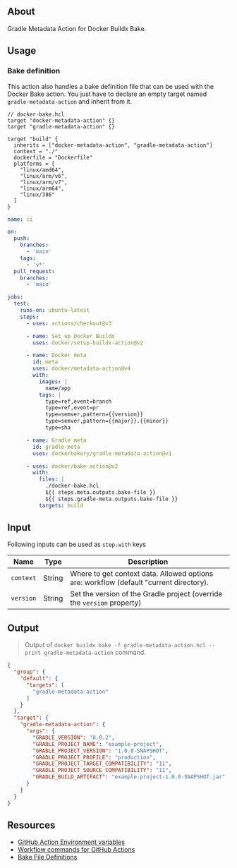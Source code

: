 ## About

Gradle Metadata Action for Docker Buildx Bake.

## Usage

### Bake definition

This action also handles a bake definition file that can be used with the Docker Bake action. You just have to declare an empty target named `gradle-metadata-action` and inherit from it.

```hcl
// docker-bake.hcl
target "docker-metadata-action" {}
target "gradle-metadata-action" {}

target "build" {
  inherits = ["docker-metadata-action", "gradle-metadata-action"]
  context = "./"
  dockerfile = "Dockerfile"
  platforms = [
    "linux/amd64",
    "linux/arm/v6",
    "linux/arm/v7",
    "linux/arm64",
    "linux/386"
  ]
}
```

```yml
name: ci

on:
  push:
    branches:
      - 'main'
    tags:
      - 'v*'
  pull_request:
    branches:
      - 'main'

jobs:
  test:
    runs-on: ubuntu-latest
    steps:
      - uses: actions/checkout@v3

      - name: Set up Docker Buildx
        uses: docker/setup-buildx-action@v2

      - name: Docker meta
        id: meta
        uses: docker/metadata-action@v4
        with:
          images: |
            name/app
          tags: |
            type=ref,event=branch
            type=ref,event=pr
            type=semver,pattern={{version}}
            type=semver,pattern={{major}}.{{minor}}
            type=sha

      - name: Gradle meta
        id: gradle-meta
        uses: dockerbakery/gradle-metadata-action@v1

      - uses: docker/bake-action@v2
        with:
          files: |
            ./docker-bake.hcl
            ${{ steps.meta.outputs.bake-file }}
            ${{ steps.gradle-meta.outputs.bake-file }}
          targets: build
```

## Input

Following inputs can be used as `step.with` keys

| Name      | Type   | Description                                                                            |
| --------- | ------ | -------------------------------------------------------------------------------------- |
| `context` | String | Where to get context data. Allowed options are: workflow (default "current directory). |
| `version` | String | Set the version of the Gradle project (override the `version` property)                |

## Output

> Output of `docker buildx bake -f gradle-metadata-action.hcl --print gradle-metadata-action` command.

```json
{
  "group": {
    "default": {
      "targets": [
        "gradle-metadata-action"
      ]
    }
  },
  "target": {
    "gradle-metadata-action": {
      "args": {
        "GRADLE_VERSION": "8.0.2",
        "GRADLE_PROJECT_NAME": "example-project",
        "GRADLE_PROJECT_VERSION": "1.0.0-SNAPSHOT",
        "GRADLE_PROJECT_PROFILE": "production",
        "GRADLE_PROJECT_TARGET_COMPATIBILITY": "11",
        "GRADLE_PROJECT_SOURCE_COMPATIBILITY": "11",
        "GRADLE_BUILD_ARTIFACT": "example-project-1.0.0-SNAPSHOT.jar"
      }
    }
  }
}
```

## Resources

- [GitHub Action Environment variables](https://docs.github.com/en/actions/learn-github-actions/environment-variables)
- [Workflow commands for GitHub Actions](https://docs.github.com/en/actions/using-workflows/workflow-commands-for-github-actions)
- [Bake File Definitions](https://github.com/docker/buildx/blob/master/docs/guides/bake/file-definition.md)
